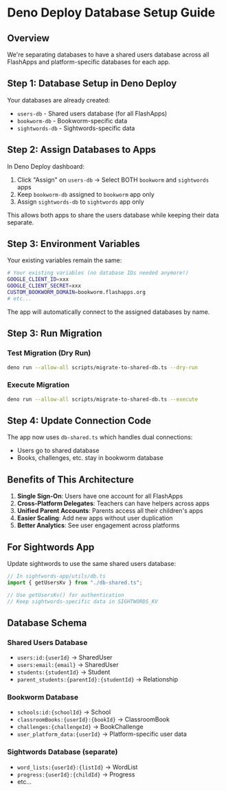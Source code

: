 # Deno Deploy Database Setup Guide

## Overview
We're separating databases to have a shared users database across all FlashApps and platform-specific databases for each app.

## Step 1: Database Setup in Deno Deploy

Your databases are already created:
- `users-db` - Shared users database (for all FlashApps)
- `bookworm-db` - Bookworm-specific data
- `sightwords-db` - Sightwords-specific data

## Step 2: Assign Databases to Apps

In Deno Deploy dashboard:
1. Click "Assign" on `users-db` → Select BOTH `bookworm` and `sightwords` apps
2. Keep `bookworm-db` assigned to `bookworm` app only
3. Assign `sightwords-db` to `sightwords` app only

This allows both apps to share the users database while keeping their data separate.

## Step 3: Environment Variables

Your existing variables remain the same:
```bash
# Your existing variables (no database IDs needed anymore!)
GOOGLE_CLIENT_ID=xxx
GOOGLE_CLIENT_SECRET=xxx
CUSTOM_BOOKWORM_DOMAIN=bookworm.flashapps.org
# etc...
```

The app will automatically connect to the assigned databases by name.

## Step 3: Run Migration

### Test Migration (Dry Run)
```bash
deno run --allow-all scripts/migrate-to-shared-db.ts --dry-run
```

### Execute Migration
```bash
deno run --allow-all scripts/migrate-to-shared-db.ts --execute
```

## Step 4: Update Connection Code

The app now uses `db-shared.ts` which handles dual connections:
- Users go to shared database
- Books, challenges, etc. stay in bookworm database

## Benefits of This Architecture

1. **Single Sign-On**: Users have one account for all FlashApps
2. **Cross-Platform Delegates**: Teachers can have helpers across apps
3. **Unified Parent Accounts**: Parents access all their children's apps
4. **Easier Scaling**: Add new apps without user duplication
5. **Better Analytics**: See user engagement across platforms

## For Sightwords App

Update sightwords to use the same shared users database:
```typescript
// In sightwords-app/utils/db.ts
import { getUsersKv } from "./db-shared.ts";

// Use getUsersKv() for authentication
// Keep sightwords-specific data in SIGHTWORDS_KV
```

## Database Schema

### Shared Users Database
- `users:id:{userId}` → SharedUser
- `users:email:{email}` → SharedUser
- `students:{studentId}` → Student
- `parent_students:{parentId}:{studentId}` → Relationship

### Bookworm Database
- `schools:id:{schoolId}` → School
- `classroomBooks:{userId}:{bookId}` → ClassroomBook
- `challenges:{challengeId}` → BookChallenge
- `user_platform_data:{userId}` → Platform-specific user data

### Sightwords Database (separate)
- `word_lists:{userId}:{listId}` → WordList
- `progress:{userId}:{childId}` → Progress
- etc...